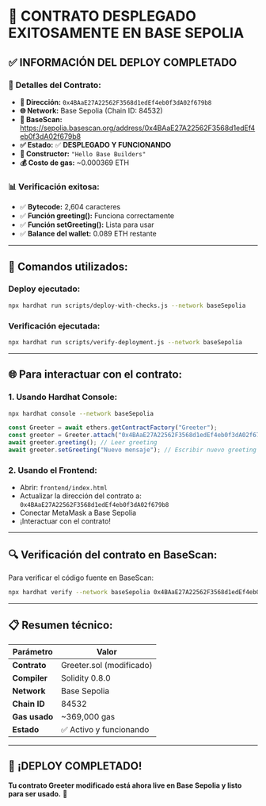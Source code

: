 # 🎉 CONTRATO DESPLEGADO EXITOSAMENTE EN BASE SEPOLIA

## ✅ INFORMACIÓN DEL DEPLOY COMPLETADO

### 📍 **Detalles del Contrato:**
- **📍 Dirección:** `0x4BAaE27A22562F3568d1edEf4eb0f3dA02f679b8`
- **🌐 Network:** Base Sepolia (Chain ID: 84532)
- **🔗 BaseScan:** https://sepolia.basescan.org/address/0x4BAaE27A22562F3568d1edEf4eb0f3dA02f679b8
- **✅ Estado:** ✅ **DESPLEGADO Y FUNCIONANDO**
- **📝 Constructor:** `"Hello Base Builders"`
- **💰 Costo de gas:** ~0.000369 ETH

### 📊 **Verificación exitosa:**
- ✅ **Bytecode:** 2,604 caracteres
- ✅ **Función greeting():** Funciona correctamente
- ✅ **Función setGreeting():** Lista para usar
- ✅ **Balance del wallet:** 0.089 ETH restante

---

## 🔧 **Comandos utilizados:**

### Deploy ejecutado:
```bash
npx hardhat run scripts/deploy-with-checks.js --network baseSepolia
```

### Verificación ejecutada:
```bash
npx hardhat run scripts/verify-deployment.js --network baseSepolia
```

---

## 🌐 **Para interactuar con el contrato:**

### 1. **Usando Hardhat Console:**
```bash
npx hardhat console --network baseSepolia
```
```javascript
const Greeter = await ethers.getContractFactory("Greeter");
const greeter = Greeter.attach("0x4BAaE27A22562F3568d1edEf4eb0f3dA02f679b8");
await greeter.greeting(); // Leer greeting
await greeter.setGreeting("Nuevo mensaje"); // Escribir nuevo greeting
```

### 2. **Usando el Frontend:**
- Abrir: `frontend/index.html`
- Actualizar la dirección del contrato a: `0x4BAaE27A22562F3568d1edEf4eb0f3dA02f679b8`
- Conectar MetaMask a Base Sepolia
- ¡Interactuar con el contrato!

---

## 🔍 **Verificación del contrato en BaseScan:**

Para verificar el código fuente en BaseScan:
```bash
npx hardhat verify --network baseSepolia 0x4BAaE27A22562F3568d1edEf4eb0f3dA02f679b8 "Hello Base Builders"
```

---

## 📋 **Resumen técnico:**
| **Parámetro** | **Valor** |
|--------------|-----------|
| **Contrato** | Greeter.sol (modificado) |
| **Compiler** | Solidity 0.8.0 |
| **Network** | Base Sepolia |
| **Chain ID** | 84532 |
| **Gas usado** | ~369,000 gas |
| **Estado** | ✅ Activo y funcionando |

---

## 🎯 **¡DEPLOY COMPLETADO!** 
**Tu contrato Greeter modificado está ahora live en Base Sepolia y listo para ser usado.** 🚀
